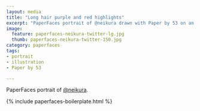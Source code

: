 ```yaml
---
layout: media
title: "Long hair purple and red highlights"
excerpt: "PaperFaces portrait of @neikura drawn with Paper by 53 on an iPad."
image: 
  feature: paperfaces-neikura-twitter-lg.jpg
  thumb: paperfaces-neikura-twitter-150.jpg
category: paperfaces
tags: 
- portrait
- illustration
- Paper by 53

---
```


PaperFaces portrait of [@neikura](http://twitter.com/neikura).

{% include paperfaces-boilerplate.html %}